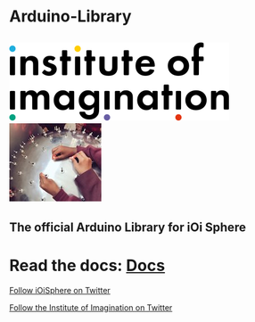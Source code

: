 <!--
@Author: Alcwyn Parker <alcwynparker>
@Date:   2017-06-06T13:52:54+01:00
@Email:  alcwynparker@gmail.com
@Project: iOi Sphere
@Filename: README.md
@Last modified by:   alcwynparker
@Last modified time: 2017-06-06T14:33:44+01:00
-->

# Arduino-Library
![Institute of Imagination](https://raw.githubusercontent.com/iOiSphere/Arduino-Library/master/ioi-logo-large.png)
![iOi Sphere](https://raw.githubusercontent.com/iOiSphere/Arduino-Library/master/sphere.jpg)
---
The official Arduino Library for iOi Sphere
---

# Read the docs: [Docs](https://ioisphere.github.io/Arduino-Library/)


[Follow iOiSphere on Twitter](https://twitter.com/ioisphere)


[Follow the Institute of Imagination on Twitter](https://twitter.com/ImaginationLdn)
